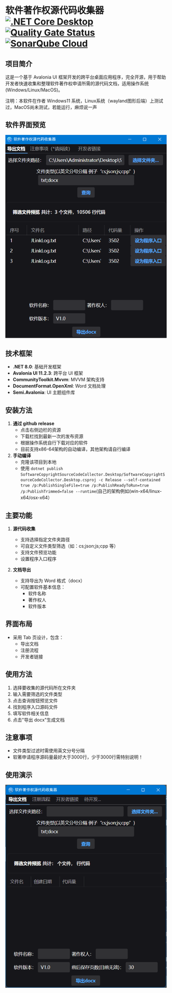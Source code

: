 # 软件著作权源代码收集器 [![.NET Core Desktop](https://github.com/jindongjie/SoftwareCopyrightSourceCodeCollector/actions/workflows/dotnet-desktop.yml/badge.svg)](https://github.com/jindongjie/SoftwareCopyrightSourceCodeCollector/actions/workflows/dotnet-desktop.yml) [![Quality Gate Status](https://sonarcloud.io/api/project_badges/measure?project=jindongjie_SoftwareCopyrightSourceCodeCollector&metric=alert_status)](https://sonarcloud.io/summary/new_code?id=jindongjie_SoftwareCopyrightSourceCodeCollector) [![SonarQube Cloud](https://sonarcloud.io/images/project_badges/sonarcloud-light.svg)](https://sonarcloud.io/summary/new_code?id=jindongjie_SoftwareCopyrightSourceCodeCollector)

## 项目简介

这是一个基于 Avalonia UI 框架开发的跨平台桌面应用程序，完全开源，用于帮助开发者快速收集和整理软件著作权申请所需的源代码文档，适用操作系统(Windows/Linux/MacOS)。

注明：本软件在作者 Windows11 系统，Linux系统（wayland图形后端）上测试过，MacOS尚未测试，若能运行，麻烦说一声
## 软件界面预览

![软件主界面截图](./swscc-gif-jpeg/1.png)

## 技术框架

- **.NET 8.0**: 基础开发框架
- **Avalonia UI 11.2.3**: 跨平台 UI 框架
- **CommunityToolkit.Mvvm**: MVVM 架构支持
- **DocumentFormat.OpenXml**: Word 文档处理
- **Semi.Avalonia**: UI 主题组件库

## 安装方法
1. **通过 github release**
   - 点击右侧边栏的资源
   - 下载栏找到最新一次的发布资源
   - 根据操作系统自行下载对应的软件
   - 目前支持x86-64架构的自动编译，其他架构请自行编译
2. **手动编译**
   - 克隆该项目到本地
   - 使用 ``` dotnet publish SoftwareCopyrightSourceCodeCollector.Desktop/SoftwareCopyrightSourceCodeCollector.Desktop.csproj -c Release --self-contained true /p:PublishSingleFile=true /p:PublishReadyToRun=true /p:PublishTrimmed=false --runtime ```(自己的架构例如(win-x64/linux-x64/osx-x64）
   
## 主要功能

1. **源代码收集**

   - 支持选择指定文件夹路径
   - 可自定义文件类型筛选（如：cs;json;js;cpp 等）
   - 支持文件预览功能
   - 设置程序入口程序

2. **文档导出**
   - 支持导出为 Word 格式（docx）
   - 可配置软件基本信息：
     - 软件名称
     - 著作权人
     - 软件版本

## 界面布局

- 采用 Tab 页设计，包含：
  - 导出文档
  - 注册流程
  - 开发者链接

## 使用方法

1. 选择要收集的源代码所在文件夹
2. 输入需要筛选的文件类型
3. 点击查询按钮预览文件
4. 找到程序入口源码文件
5. 填写软件相关信息
6. 点击"导出 docx"生成文档

## 注意事项

- 文件类型过滤时需使用英文分号分隔
- 软著申请程序源码量最好大于3000行，少于3000行需特别说明！
## 使用演示

![使用演示](./swscc-gif-jpeg/exsample.gif)
